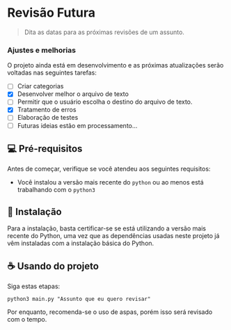 # Revisão Futura

> Dita as datas para as próximas revisões de um assunto. 

### Ajustes e melhorias

O projeto ainda está em desenvolvimento e as próximas atualizações serão voltadas nas seguintes tarefas:

- [ ] Criar categorias 
- [X] Desenvolver melhor o arquivo de texto
- [ ] Permitir que o usuário escolha o destino do arquivo de texto.
- [X] Tratamento de erros
- [ ] Elaboração de testes
- [ ] Futuras ideias estão em processamento...

## 💻 Pré-requisitos

Antes de começar, verifique se você atendeu aos seguintes requisitos:

- Você instalou a versão mais recente do `python` ou ao menos está trabalhando com o `python3`

## 🚀 Instalação 

Para a instalação, basta certificar-se se está utilizando a versão mais recente do Python, uma vez que as dependências usadas neste projeto já vêm instaladas com a instalação básica do Python.

## ☕ Usando do projeto

Siga estas etapas:

```
python3 main.py "Assunto que eu quero revisar"
```

Por enquanto, recomenda-se o uso de aspas, porém isso será revisado com o tempo. 
